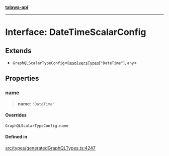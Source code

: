 [**talawa-api**](../../../README.md)

***

# Interface: DateTimeScalarConfig

## Extends

- `GraphQLScalarTypeConfig`\<[`ResolversTypes`](../type-aliases/ResolversTypes.md)\[`"DateTime"`\], `any`\>

## Properties

### name

> **name**: `"DateTime"`

#### Overrides

`GraphQLScalarTypeConfig.name`

#### Defined in

[src/types/generatedGraphQLTypes.ts:4247](https://github.com/Suyash878/talawa-api/blob/095e6964ce2a06c1c30d1acf81b6162203f1db91/src/types/generatedGraphQLTypes.ts#L4247)
